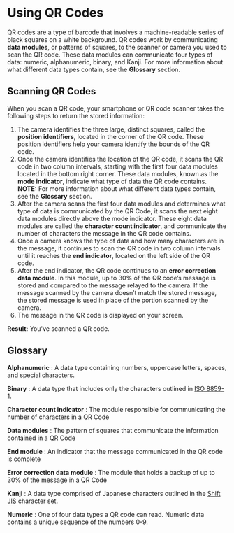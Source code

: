 # Using QR Codes

QR codes are a type of barcode that involves a machine-readable series of black squares on a white background. QR codes work by communicating **data modules**, or patterns of squares, to the scanner or camera you used to scan the QR code. These data modules can communicate four types of data: numeric, alphanumeric, binary, and Kanji. For more information about what different data types contain, see the **Glossary** section.

## Scanning QR Codes
When you scan a QR code, your smartphone or QR code scanner takes the following steps to return the stored information: 

1. The camera identifies the three large, distinct squares, called the **position identifiers**, located in the corner of the QR code. These position identifiers help your camera identify the bounds of the QR code.
2.  Once the camera identifies the location of the QR code, it scans the QR code in two column intervals, starting with the first four data modules located in the bottom right corner. These data modules, known as the **mode indicator**, indicate what type of data the QR code contains. <br/>
**NOTE:** For more information about what different data types contain, see the **Glossary** section.
3. After the camera scans the first four data modules and determines what type of data is communicated by the QR Code, it scans the next eight data modules directly above the mode indicator. These eight data modules are called the **character count indicator**, and communicate the number of characters the message in the QR code contains. 
4. Once a camera knows the type of data and how many characters are in the message, it continues to scan the QR code in two column intervals until it reaches the **end indicator**, located on the left side of the QR code.
5. After the end indicator, the QR code continues to an **error correction data module**. In this module, up to 30% of the QR code’s message is stored and compared to the message relayed to the camera. If the message scanned by the camera doesn’t match the stored message, the stored message is used in place of the portion scanned by the camera.
6. The message in the QR code is displayed on your screen.

**Result:** You've scanned a QR code.

<!-- the image in this directory would be here on the page, and would include more information (arrows, maybe?) indicating the direction a QR code travels. -->

## Glossary

**Alphanumeric**
: A data type containing numbers, uppercase letters, spaces, and special characters. 

**Binary**
: A data type that includes only the characters outlined in [ISO 8859-1](https://en.wikipedia.org/wiki/ISO/IEC_8859-1).

**Character count indicator**
: The module responsible for communicating the number of characters in a QR Code

**Data modules**
: The pattern of squares that communicate the information contained in a QR Code

**End module**
: An indicator that the message communicated in the QR code is complete

**Error correction data module**
: The module that holds a backup of up to 30% of the message in a QR Code

**Kanji**
: A data type comprised of Japanese characters outlined in the [Shift JIS](https://en.wikipedia.org/wiki/Shift_JIS) character set.  

**Numeric**
: One of four data types a QR code can read. Numeric data contains a unique sequence of the numbers 0-9. 
